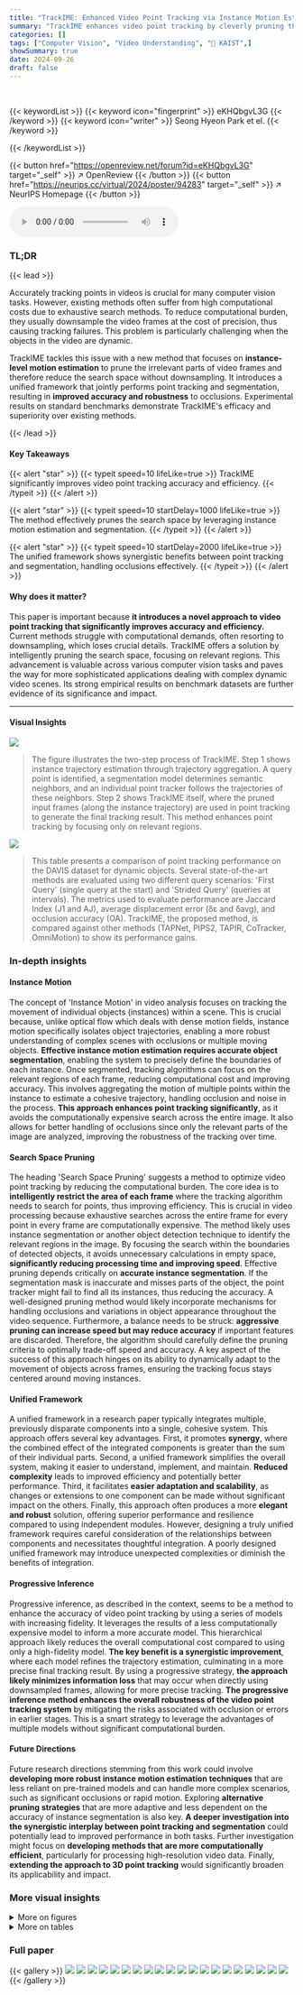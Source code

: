 ```yaml
---
title: "TrackIME: Enhanced Video Point Tracking via Instance Motion Estimation"
summary: "TrackIME enhances video point tracking by cleverly pruning the search space, resulting in improved accuracy and efficiency."
categories: []
tags: ["Computer Vision", "Video Understanding", "🏢 KAIST",]
showSummary: true
date: 2024-09-26
draft: false
---
```


<br>

{{< keywordList >}}
{{< keyword icon="fingerprint" >}} eKHQbgvL3G {{< /keyword >}}
{{< keyword icon="writer" >}} Seong Hyeon Park et el. {{< /keyword >}}
 
{{< /keywordList >}}

{{< button href="https://openreview.net/forum?id=eKHQbgvL3G" target="_self" >}}
↗ OpenReview
{{< /button >}}
{{< button href="https://neurips.cc/virtual/2024/poster/94283" target="_self" >}}
↗ NeurIPS Homepage
{{< /button >}}


<audio controls>
    <source src="https://ai-paper-reviewer.com/eKHQbgvL3G/podcast.wav" type="audio/wav">
    Your browser does not support the audio element.
</audio>


### TL;DR


{{< lead >}}

Accurately tracking points in videos is crucial for many computer vision tasks. However, existing methods often suffer from high computational costs due to exhaustive search methods.  To reduce computational burden, they usually downsample the video frames at the cost of precision, thus causing tracking failures.  This problem is particularly challenging when the objects in the video are dynamic. 

TrackIME tackles this issue with a new method that focuses on **instance-level motion estimation** to prune the irrelevant parts of video frames and therefore reduce the search space without downsampling. It introduces a unified framework that jointly performs point tracking and segmentation, resulting in **improved accuracy and robustness** to occlusions. Experimental results on standard benchmarks demonstrate TrackIME's efficacy and superiority over existing methods.

{{< /lead >}}


#### Key Takeaways

{{< alert "star" >}}
{{< typeit speed=10 lifeLike=true >}} TrackIME significantly improves video point tracking accuracy and efficiency. {{< /typeit >}}
{{< /alert >}}

{{< alert "star" >}}
{{< typeit speed=10 startDelay=1000 lifeLike=true >}} The method effectively prunes the search space by leveraging instance motion estimation and segmentation. {{< /typeit >}}
{{< /alert >}}

{{< alert "star" >}}
{{< typeit speed=10 startDelay=2000 lifeLike=true >}} The unified framework shows synergistic benefits between point tracking and segmentation, handling occlusions effectively. {{< /typeit >}}
{{< /alert >}}

#### Why does it matter?
This paper is important because **it introduces a novel approach to video point tracking that significantly improves accuracy and efficiency.**  Current methods struggle with computational demands, often resorting to downsampling, which loses crucial details.  TrackIME offers a solution by intelligently pruning the search space, focusing on relevant regions.  This advancement is valuable across various computer vision tasks and paves the way for more sophisticated applications dealing with complex dynamic video scenes. Its strong empirical results on benchmark datasets are further evidence of its significance and impact.

------
#### Visual Insights



![](https://ai-paper-reviewer.com/eKHQbgvL3G/figures_1_1.jpg)

> The figure illustrates the two-step process of TrackIME.  Step 1 shows instance trajectory estimation through trajectory aggregation. A query point is identified, a segmentation model determines semantic neighbors, and an individual point tracker follows the trajectories of these neighbors. Step 2 shows TrackIME itself, where the pruned input frames (along the instance trajectory) are used in point tracking to generate the final tracking result. This method enhances point tracking by focusing only on relevant regions.





![](https://ai-paper-reviewer.com/eKHQbgvL3G/tables_5_1.jpg)

> This table presents a comparison of point tracking performance on the DAVIS dataset for dynamic objects.  Several state-of-the-art methods are evaluated using two different query scenarios: 'First Query' (single query at the start) and 'Strided Query' (queries at intervals).  The metrics used to evaluate performance are Jaccard Index (J1 and AJ), average displacement error (δε and δavg), and occlusion accuracy (OA). TrackIME, the proposed method, is compared against other methods (TAPNet, PIPS2, TAPIR, CoTracker, OmniMotion) to show its performance gains.





### In-depth insights


#### Instance Motion
The concept of 'Instance Motion' in video analysis focuses on tracking the movement of individual objects (instances) within a scene.  This is crucial because, unlike optical flow which deals with dense motion fields, instance motion specifically isolates object trajectories, enabling a more robust understanding of complex scenes with occlusions or multiple moving objects. **Effective instance motion estimation requires accurate object segmentation**, enabling the system to precisely define the boundaries of each instance.  Once segmented, tracking algorithms can focus on the relevant regions of each frame, reducing computational cost and improving accuracy. This involves aggregating the motion of multiple points within the instance to estimate a cohesive trajectory, handling occlusion and noise in the process. **This approach enhances point tracking significantly**, as it avoids the computationally expensive search across the entire image.  It also allows for better handling of occlusions since only the relevant parts of the image are analyzed, improving the robustness of the tracking over time.

#### Search Space Pruning
The heading 'Search Space Pruning' suggests a method to optimize video point tracking by reducing the computational burden.  The core idea is to **intelligently restrict the area of each frame** where the tracking algorithm needs to search for points, thus improving efficiency. This is crucial in video processing because exhaustive searches across the entire frame for every point in every frame are computationally expensive.  The method likely uses instance segmentation or another object detection technique to identify the relevant regions in the image. By focusing the search within the boundaries of detected objects, it avoids unnecessary calculations in empty space, **significantly reducing processing time and improving speed**.  Effective pruning depends critically on **accurate instance segmentation**.  If the segmentation mask is inaccurate and misses parts of the object, the point tracker might fail to find all its instances, thus reducing the accuracy. A well-designed pruning method would likely incorporate mechanisms for handling occlusions and variations in object appearance throughout the video sequence.  Furthermore, a balance needs to be struck: **aggressive pruning can increase speed but may reduce accuracy** if important features are discarded. Therefore, the algorithm should carefully define the pruning criteria to optimally trade-off speed and accuracy. A key aspect of the success of this approach hinges on its ability to dynamically adapt to the movement of objects across frames, ensuring the tracking focus stays centered around moving instances.

#### Unified Framework
A unified framework in a research paper typically integrates multiple, previously disparate components into a single, cohesive system.  This approach offers several key advantages. First, it promotes **synergy**, where the combined effect of the integrated components is greater than the sum of their individual parts. Second, a unified framework simplifies the overall system, making it easier to understand, implement, and maintain.  **Reduced complexity** leads to improved efficiency and potentially better performance. Third, it facilitates **easier adaptation and scalability**, as changes or extensions to one component can be made without significant impact on the others.  Finally, this approach often produces a more **elegant and robust** solution, offering superior performance and resilience compared to using independent modules. However, designing a truly unified framework requires careful consideration of the relationships between components and necessitates thoughtful integration.  A poorly designed unified framework may introduce unexpected complexities or diminish the benefits of integration.

#### Progressive Inference
Progressive inference, as described in the context, seems to be a method to enhance the accuracy of video point tracking by using a series of models with increasing fidelity.  It leverages the results of a less computationally expensive model to inform a more accurate model.  This hierarchical approach likely reduces the overall computational cost compared to using only a high-fidelity model. **The key benefit is a synergistic improvement**, where each model refines the trajectory estimation, culminating in a more precise final tracking result. By using a progressive strategy, **the approach likely minimizes information loss** that may occur when directly using downsampled frames, allowing for more precise tracking.  **The progressive inference method enhances the overall robustness of the video point tracking system** by mitigating the risks associated with occlusion or errors in earlier stages.  This is a smart strategy to leverage the advantages of multiple models without significant computational burden.

#### Future Directions
Future research directions stemming from this work could involve **developing more robust instance motion estimation techniques** that are less reliant on pre-trained models and can handle more complex scenarios, such as significant occlusions or rapid motion.  Exploring **alternative pruning strategies** that are more adaptive and less dependent on the accuracy of instance segmentation is also key.  **A deeper investigation into the synergistic interplay between point tracking and segmentation** could potentially lead to improved performance in both tasks.  Further investigation might focus on **developing methods that are more computationally efficient**, particularly for processing high-resolution video data. Finally, **extending the approach to 3D point tracking** would significantly broaden its applicability and impact.


### More visual insights

<details>
<summary>More on figures
</summary>


![](https://ai-paper-reviewer.com/eKHQbgvL3G/figures_8_1.jpg)

> This figure demonstrates the video instance segmentation results produced by TrackIME. It shows how the framework generates high-quality segmentation masks by aggregating masks associated with individual query points, using their visibility values as weights. The example shows three different video sequences with their masks generated at different time frames(t=0, t=10, t=20, t=30).


![](https://ai-paper-reviewer.com/eKHQbgvL3G/figures_18_1.jpg)

> This figure demonstrates the progressive inference process in the TrackIME framework.  It shows how the search space for point tracking is progressively pruned using instance motion estimation and segmentation.  The top row illustrates the process for one query point, with the sampling of semantic neighbors and their tracking results.  The bottom row shows a second example of progressive inference.  In both examples, TrackIME starts with a broad search area centered around the query point (red circle), and gradually narrows this area over subsequent frames (orange boxes) by utilizing improved trajectory estimation from the instance mask. The final frame displays a significantly reduced search region.


</details>




<details>
<summary>More on tables
</summary>


![](https://ai-paper-reviewer.com/eKHQbgvL3G/tables_6_1.jpg)
> This table demonstrates the universality of TrackIME by incorporating it with five different point tracking models (TAPNet, PIPS2, CoTracker, OmniMotion, TAPIR) and evaluating their performance on three benchmark datasets (DAVIS, RGBStacking, Kinetics).  It shows consistent performance improvements across all baselines and datasets when TrackIME is incorporated. Note that some results for OmniMotion are obtained using subsets of RGBStacking and Kinetics datasets because of high computational costs.

![](https://ai-paper-reviewer.com/eKHQbgvL3G/tables_7_1.jpg)
> This table presents an ablation study evaluating the individual and combined effects of three key components of the TrackIME model on point tracking performance.  The components are search space pruning, trajectory aggregation, and progressive inference. The performance is measured using the Jaccard index (J1), average Jaccard index (AJ), and average displacement error (δx) at 1-pixel and average pixel thresholds. The evaluation was conducted on the DAVIS benchmark dataset, which is widely used for dynamic object tracking.

![](https://ai-paper-reviewer.com/eKHQbgvL3G/tables_9_1.jpg)
> This table presents the performance comparison of different zero-shot video object segmentation methods on the DAVIS benchmark.  It contrasts methods using class labels as input with those using point trajectories (like TrackIME). The results are given in terms of mean Jaccard (Jm), mean F-measure (Fm), and their average (J&F)m for both the validation and test-dev sets.

![](https://ai-paper-reviewer.com/eKHQbgvL3G/tables_13_1.jpg)
> This table shows the input size used for each baseline model in the TrackIME framework.  The baseline models are TAPNet, PIPS2, CoTracker, OmniMotion, and TAPIR. The table lists the height and width of the input frames (𝐻₀ and 𝑊₀) and the height and width of the pruned input frames (𝐻₁ and 𝑊₁).  The pruned input frames are used to reduce computation time. This table is helpful to understand how the input sizes are adapted for different models within the TrackIME framework.

![](https://ai-paper-reviewer.com/eKHQbgvL3G/tables_14_1.jpg)
> This table presents a comparison of different point tracking methods on the DAVIS dataset, focusing on dynamic objects.  The metrics used to evaluate performance include Jaccard Index (J1 and AJ), average delta errors (δε and δανg), and occlusion accuracy (OA). The results show that TrackIME, when combined with the TAPIR tracker, consistently outperforms other state-of-the-art methods in various metrics.

![](https://ai-paper-reviewer.com/eKHQbgvL3G/tables_15_1.jpg)
> This table compares the computational cost (measured in FLOPs) and performance of different versions of the TAPIR model and the TrackIME model.  It shows how FLOPs increase with higher input resolution for TAPIR, and also shows the performance of TrackIME, which uses a smaller input size while outperforming the other higher resolution TAPIR models.

![](https://ai-paper-reviewer.com/eKHQbgvL3G/tables_15_2.jpg)
> This table demonstrates the universality of TrackIME by incorporating it with different state-of-the-art point tracking models (TAPNet, PIPS2, CoTracker, OmniMotion, TAPIR).  It shows the average Jaccard index (AJ) and average accuracy (δαavg) for each model, both with and without TrackIME, across three benchmark datasets (DAVIS, RGBStacking, Kinetics). The results highlight consistent improvements achieved by TrackIME across various models and datasets.

![](https://ai-paper-reviewer.com/eKHQbgvL3G/tables_16_1.jpg)
> This table shows the ablation study of different pruning sizes used in the TrackIME framework.  It compares the performance using various pruning sizes (1080, 960, 768, 512, 384 pixels) with a single progressive step (K=1), and a configuration with two progressive steps (K=2) using sizes 960 and 384. The results are evaluated using various metrics, including pixel-scale metrics (J1, δ1, J2, δ2) and average-scale metrics (AJ, δavg). This analysis demonstrates how different pruning strategies impact performance in terms of accuracy and efficiency.

![](https://ai-paper-reviewer.com/eKHQbgvL3G/tables_16_2.jpg)
> This table presents an ablation study on the effect of varying the number of semantic neighbors (S+1) used in the TrackIME framework.  The study evaluates the impact on the performance of the point tracking task, measured by both pixel-level (J1, J2) and average-scale (AJ, δavg) metrics. The results are obtained using the DAVIS-F dataset.

![](https://ai-paper-reviewer.com/eKHQbgvL3G/tables_17_1.jpg)
> This table presents an ablation study on the impact of using equal weights versus default weights in the aggregation process within the TrackIME framework.  The evaluation metrics used are J1 (Jaccard-1), AJ (Average Jaccard), δα1 (d-average accuracy at 1-pixel threshold), δαavg (average d-average accuracy), and OA (Occlusion Accuracy).  The results show that using the default weights yields slightly better performance than using equal weights for all metrics. This highlights the importance of the weighted aggregation strategy employed in TrackIME for improved accuracy.

![](https://ai-paper-reviewer.com/eKHQbgvL3G/tables_17_2.jpg)
> This table presents a comparison of point tracking performance on dynamic objects using the DAVIS dataset.  It compares several methods, including TAPNet, PIPS2, TAPIR, and CoTracker, and shows how TrackIME improves upon the baseline performance of TAPIR. The metrics used for evaluation include Jaccard Index (J1, AJ), average displacement error (δε), and occlusion accuracy (OA).  Two query scenarios are considered: First Query (single query at the start of the video) and Strided Query (queries at every 5 frames).

</details>




### Full paper

{{< gallery >}}
<img src="https://ai-paper-reviewer.com/eKHQbgvL3G/1.png" class="grid-w50 md:grid-w33 xl:grid-w25" />
<img src="https://ai-paper-reviewer.com/eKHQbgvL3G/2.png" class="grid-w50 md:grid-w33 xl:grid-w25" />
<img src="https://ai-paper-reviewer.com/eKHQbgvL3G/3.png" class="grid-w50 md:grid-w33 xl:grid-w25" />
<img src="https://ai-paper-reviewer.com/eKHQbgvL3G/4.png" class="grid-w50 md:grid-w33 xl:grid-w25" />
<img src="https://ai-paper-reviewer.com/eKHQbgvL3G/5.png" class="grid-w50 md:grid-w33 xl:grid-w25" />
<img src="https://ai-paper-reviewer.com/eKHQbgvL3G/6.png" class="grid-w50 md:grid-w33 xl:grid-w25" />
<img src="https://ai-paper-reviewer.com/eKHQbgvL3G/7.png" class="grid-w50 md:grid-w33 xl:grid-w25" />
<img src="https://ai-paper-reviewer.com/eKHQbgvL3G/8.png" class="grid-w50 md:grid-w33 xl:grid-w25" />
<img src="https://ai-paper-reviewer.com/eKHQbgvL3G/9.png" class="grid-w50 md:grid-w33 xl:grid-w25" />
<img src="https://ai-paper-reviewer.com/eKHQbgvL3G/10.png" class="grid-w50 md:grid-w33 xl:grid-w25" />
<img src="https://ai-paper-reviewer.com/eKHQbgvL3G/11.png" class="grid-w50 md:grid-w33 xl:grid-w25" />
<img src="https://ai-paper-reviewer.com/eKHQbgvL3G/12.png" class="grid-w50 md:grid-w33 xl:grid-w25" />
<img src="https://ai-paper-reviewer.com/eKHQbgvL3G/13.png" class="grid-w50 md:grid-w33 xl:grid-w25" />
<img src="https://ai-paper-reviewer.com/eKHQbgvL3G/14.png" class="grid-w50 md:grid-w33 xl:grid-w25" />
<img src="https://ai-paper-reviewer.com/eKHQbgvL3G/15.png" class="grid-w50 md:grid-w33 xl:grid-w25" />
<img src="https://ai-paper-reviewer.com/eKHQbgvL3G/16.png" class="grid-w50 md:grid-w33 xl:grid-w25" />
<img src="https://ai-paper-reviewer.com/eKHQbgvL3G/17.png" class="grid-w50 md:grid-w33 xl:grid-w25" />
<img src="https://ai-paper-reviewer.com/eKHQbgvL3G/18.png" class="grid-w50 md:grid-w33 xl:grid-w25" />
<img src="https://ai-paper-reviewer.com/eKHQbgvL3G/19.png" class="grid-w50 md:grid-w33 xl:grid-w25" />
<img src="https://ai-paper-reviewer.com/eKHQbgvL3G/20.png" class="grid-w50 md:grid-w33 xl:grid-w25" />
{{< /gallery >}}